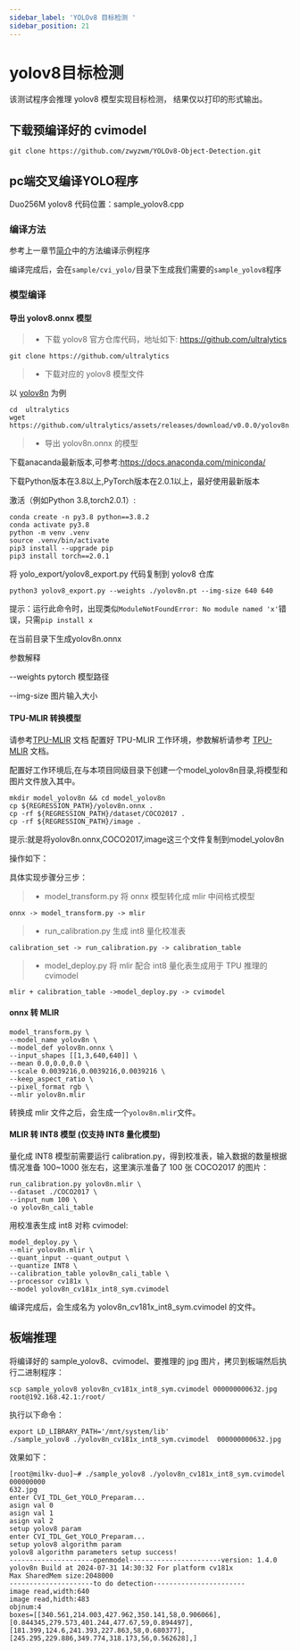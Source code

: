 ```yaml
---
sidebar_label: 'YOLOv8 目标检测 '
sidebar_position: 21
---
```


# yolov8目标检测

该测试程序会推理 yolov8 模型实现目标检测， 结果仅以打印的形式输出。

## 下载预编译好的 cvimodel

```
git clone https://github.com/zwyzwm/YOLOv8-Object-Detection.git
```

## pc端交叉编译YOLO程序

Duo256M yolov8 代码位置：sample_yolov8.cpp

### 编译方法

参考上一章节[简介](https://milkv.io/zh/docs/duo/application-development/tdl-sdk/tdl-sdk-introduction)中的方法编译示例程序

编译完成后，会在`sample/cvi_yolo/`目录下生成我们需要的`sample_yolov8`程序

### 模型编译 

#### 导出 yolov8.onnx 模型
> - 下载 yolov8 官方仓库代码，地址如下: https://github.com/ultralytics

```
git clone https://github.com/ultralytics
```

> - 下载对应的 yolov8 模型文件

以 [yolov8n](https://github.com/ultralytics/assets/releases/download/v0.0.0/yolov8n.pt) 为例

```
cd  ultralytics
wget https://github.com/ultralytics/assets/releases/download/v0.0.0/yolov8n.pt
```

> - 导出 yolov8n.onnx 的模型

下载anacanda最新版本,可参考:https://docs.anaconda.com/miniconda/

下载Python版本在3.8以上,PyTorch版本在2.0.1以上，最好使用最新版本

激活（例如Python 3.8,torch2.0.1）:

```
conda create -n py3.8 python==3.8.2
conda activate py3.8
python -m venv .venv 
source .venv/bin/activate
pip3 install --upgrade pip
pip3 install torch==2.0.1
```

将 yolo_export/yolov8_export.py 代码复制到 yolov8 仓库

```
python3 yolov8_export.py --weights ./yolov8n.pt --img-size 640 640
```

提示：运行此命令时，出现类似`ModuleNotFoundError: No module named 'x'`错误，只需`pip install x`

在当前目录下生成yolov8n.onnx

参数解释

--weights pytorch 模型路径

--img-size 图片输入大小

#### TPU-MLIR 转换模型

请参考[TPU-MLIR](https://github.com/sophgo/tpu-mlir) 文档 配置好 TPU-MLIR 工作环境，参数解析请参考 [TPU-MLIR](https://github.com/sophgo/tpu-mlir) 文档。

配置好工作环境后,在与本项目同级目录下创建一个model_yolov8n目录,将模型和图片文件放入其中。

```
mkdir model_yolov8n && cd model_yolov8n
cp ${REGRESSION_PATH}/yolov8n.onnx .
cp -rf ${REGRESSION_PATH}/dataset/COCO2017 .
cp -rf ${REGRESSION_PATH}/image .
```

提示:就是将yolov8n.onnx,COCO2017,image这三个文件复制到model_yolov8n

操作如下：

具体实现步骤分三步：

> - model_transform.py 将 onnx 模型转化成 mlir 中间格式模型

    onnx -> model_transform.py -> mlir

> - run_calibration.py 生成 int8 量化校准表

    calibration_set -> run_calibration.py -> calibration_table

> - model_deploy.py 将 mlir 配合 int8 量化表生成用于 TPU 推理的 cvimodel

    mlir + calibration_table ->model_deploy.py -> cvimodel


#### onnx 转 MLIR


```
model_transform.py \
--model_name yolov8n \
--model_def yolov8n.onnx \
--input_shapes [[1,3,640,640]] \
--mean 0.0,0.0,0.0 \
--scale 0.0039216,0.0039216,0.0039216 \
--keep_aspect_ratio \
--pixel_format rgb \
--mlir yolov8n.mlir
```

转换成 mlir 文件之后，会生成一个`yolov8n.mlir`文件。

#### MLIR 转 INT8 模型 (仅支持 INT8 量化模型)

量化成 INT8 模型前需要运行 calibration.py，得到校准表，输入数据的数量根据情况准备 100~1000 张左右，这里演示准备了 100 张 COCO2017 的图片：

```
run_calibration.py yolov8n.mlir \
--dataset ./COCO2017 \
--input_num 100 \
-o yolov8n_cali_table
```

用校准表生成 int8 对称 cvimodel:

```
model_deploy.py \
--mlir yolov8n.mlir \
--quant_input --quant_output \
--quantize INT8 \
--calibration_table yolov8n_cali_table \
--processor cv181x \
--model yolov8n_cv181x_int8_sym.cvimodel
```
编译完成后，会生成名为 yolov8n_cv181x_int8_sym.cvimodel 的文件。

## 板端推理

将编译好的 sample_yolov8、cvimodel、要推理的 jpg 图片，拷贝到板端然后执行二进制程序：

`scp sample_yolov8 yolov8n_cv181x_int8_sym.cvimodel 000000000632.jpg root@192.168.42.1:/root/`

执行以下命令：

```
export LD_LIBRARY_PATH='/mnt/system/lib'
./sample_yolov8 ./yolov8n_cv181x_int8_sym.cvimodel  000000000632.jpg 
```

效果如下：

```
[root@milkv-duo]~# ./sample_yolov8 ./yolov8n_cv181x_int8_sym.cvimodel  000000000
632.jpg
enter CVI_TDL_Get_YOLO_Preparam...
asign val 0 
asign val 1 
asign val 2 
setup yolov8 param 
enter CVI_TDL_Get_YOLO_Preparam...
setup yolov8 algorithm param 
yolov8 algorithm parameters setup success!
---------------------openmodel-----------------------version: 1.4.0
yolov8n Build at 2024-07-31 14:30:32 For platform cv181x
Max SharedMem size:2048000
---------------------to do detection-----------------------
image read,width:640
image read,hidth:483
objnum:4
boxes=[[340.561,214.003,427.962,350.141,58,0.906066],[0.844345,279.573,401.244,477.67,59,0.894497],[181.399,124.6,241.393,227.863,58,0.680377],[245.295,229.886,349.774,318.173,56,0.562628],]
```
